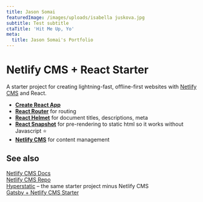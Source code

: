 ```yaml
---
title: Jason Somai
featuredImage: /images/uploads/isabella juskova.jpg
subtitle: Test subtitle
ctaTitle: 'Hit Me Up, Yo'
meta:
  title: Jason Somai's Portfolio
---
```


# Netlify CMS + React Starter

A starter project for creating lightning-fast, offline-first websites with [Netlify CMS](https://netlifycms.org) and React.

* **[Create React App](https://github.com/facebookincubator/create-react-app)**
* **[React Router](https://github.com/ReactTraining/react-router)** for routing
* **[React Helmet](https://github.com/nfl/react-helmet)** for document titles, descriptions, meta
* **[React Snapshot](https://github.com/geelen/react-snapshot)** for pre-rendering to static html so it works without Javascript ⭐️
* **[Netlify CMS](https://github.com/netlify/netlify-cms)** for content management

## See also

[Netlify CMS Docs](https://www.netlifycms.org/docs/)  
[Netlify CMS Repo](https://github.com/netlify/netlify-cms)  
[Hyperstatic](https://github.com/Jinksi/hyperstatic) – the same starter project minus Netlify CMS  
[Gatsby + Netlify CMS Starter](https://github.com/AustinGreen/gatsby-starter-netlify-cms)
